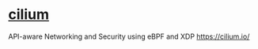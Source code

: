 # [cilium](https://github.com/cilium/cilium)

API-aware Networking and Security using eBPF and XDP <https://cilium.io/>

